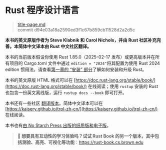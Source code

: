 # Rust 程序设计语言

> [title-page.md](https://github.com/rust-lang/book/blob/main/src/title-page.md)
> <br>
> commit d94e03a18a2590ed3f1c67b859cb11528d2a2d5c

**本书的英文原版作者为 Steve Klabnik 和 Carol Nichols，并由 Rust 社区补充完善。本简体中文译本由 Rust 中文社区翻译。**

本书的当前版本假设你使用 Rust 1.85.0（2025-02-17 发布）或更高版本并在所有项目的 Cargo.toml 文件中通过 `edition = "2024"`将其配置为使用 Rust 2024 edition 惯用法。请查看[第一章的 “安装” 部分][install]了解如何安装和升级 Rust。

本书的英文原版 HTML 格式可以在 [https://doc.rust-lang.org/stable/book/](https://doc.rust-lang.org/stable/book/) 在线阅读；使用 `rustup` 安装的 Rust 也包含一份英文离线版，运行 `rustup docs --book` 即可打开。

本书还有一些社区 [翻译版本][translations]。简体中文译本可以在 [https://kaisery.github.io/trpl-zh-cn/](https://kaisery.github.io/trpl-zh-cn/) 在线阅读。

本书也有[由 No Starch Press 出版的纸质版和电子版][nsprust]。

[install]: ch01-01-installation.html
[nsprust]: https://nostarch.com/rust-programming-language-2nd-edition
[translations]: appendix-06-translation.html

> **🚨 想要具有互动性的学习体验吗？试试 Rust Book 的另一个版本，其中包括测验、高亮、可视化等功能**：<https://rust-book.cs.brown.edu>
